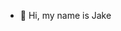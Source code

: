 - 👋 Hi, my name is Jake

<!---
jolwig/jolwig is a ✨ special ✨ repository because its `README.md` (this file) appears on your GitHub profile.
You can click the Preview link to take a look at your changes.
--->
